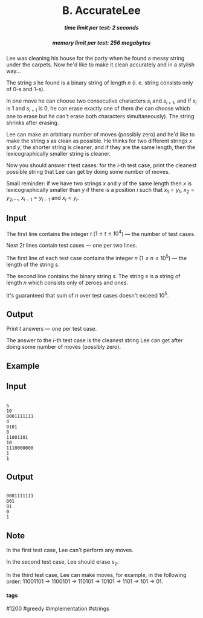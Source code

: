 <h1 style='text-align: center;'> B. AccurateLee</h1>

<h5 style='text-align: center;'>time limit per test: 2 seconds</h5>
<h5 style='text-align: center;'>memory limit per test: 256 megabytes</h5>

Lee was cleaning his house for the party when he found a messy string under the carpets. Now he'd like to make it clean accurately and in a stylish way...

The string $s$ he found is a binary string of length $n$ (i. e. string consists only of 0-s and 1-s).

In one move he can choose two consecutive characters $s_i$ and $s_{i+1}$, and if $s_i$ is 1 and $s_{i + 1}$ is 0, he can erase exactly one of them (he can choose which one to erase but he can't erase both characters simultaneously). The string shrinks after erasing.

Lee can make an arbitrary number of moves (possibly zero) and he'd like to make the string $s$ as clean as possible. He thinks for two different strings $x$ and $y$, the shorter string is cleaner, and if they are the same length, then the lexicographically smaller string is cleaner.

Now you should answer $t$ test cases: for the $i$-th test case, print the cleanest possible string that Lee can get by doing some number of moves.

Small reminder: if we have two strings $x$ and $y$ of the same length then $x$ is lexicographically smaller than $y$ if there is a position $i$ such that $x_1 = y_1$, $x_2 = y_2$,..., $x_{i - 1} = y_{i - 1}$ and $x_i < y_i$.

## Input

The first line contains the integer $t$ ($1 \le t \le 10^4$) — the number of test cases. 

Next $2t$ lines contain test cases — one per two lines.

The first line of each test case contains the integer $n$ ($1 \le n \le 10^5$) — the length of the string $s$.

The second line contains the binary string $s$. The string $s$ is a string of length $n$ which consists only of zeroes and ones.

It's guaranteed that sum of $n$ over test cases doesn't exceed $10^5$.

## Output

Print $t$ answers — one per test case.

The answer to the $i$-th test case is the cleanest string Lee can get after doing some number of moves (possibly zero).

## Example

## Input


```

5
10
0001111111
4
0101
8
11001101
10
1110000000
1
1

```
## Output


```

0001111111
001
01
0
1

```
## Note

In the first test case, Lee can't perform any moves.

In the second test case, Lee should erase $s_2$.

In the third test case, Lee can make moves, for example, in the following order: 11001101 $\rightarrow$ 1100101 $\rightarrow$ 110101 $\rightarrow$ 10101 $\rightarrow$ 1101 $\rightarrow$ 101 $\rightarrow$ 01.



#### tags 

#1200 #greedy #implementation #strings 